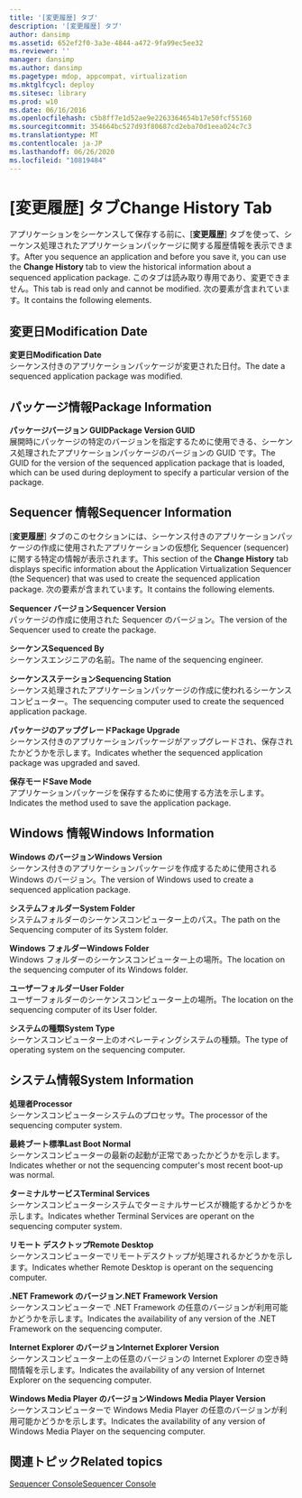 ```yaml
---
title: '[変更履歴] タブ'
description: '[変更履歴] タブ'
author: dansimp
ms.assetid: 652ef2f0-3a3e-4844-a472-9fa99ec5ee32
ms.reviewer: ''
manager: dansimp
ms.author: dansimp
ms.pagetype: mdop, appcompat, virtualization
ms.mktglfcycl: deploy
ms.sitesec: library
ms.prod: w10
ms.date: 06/16/2016
ms.openlocfilehash: c5b8ff7e1d52ae9e2263364654b17e50fcf55160
ms.sourcegitcommit: 354664bc527d93f80687cd2eba70d1eea024c7c3
ms.translationtype: MT
ms.contentlocale: ja-JP
ms.lasthandoff: 06/26/2020
ms.locfileid: "10819484"
---
```

# <span data-ttu-id="a612a-103">[変更履歴] タブ</span><span class="sxs-lookup"><span data-stu-id="a612a-103">Change History Tab</span></span>


<span data-ttu-id="a612a-104">アプリケーションをシーケンスして保存する前に、[**変更履歴**] タブを使って、シーケンス処理されたアプリケーションパッケージに関する履歴情報を表示できます。</span><span class="sxs-lookup"><span data-stu-id="a612a-104">After you sequence an application and before you save it, you can use the **Change History** tab to view the historical information about a sequenced application package.</span></span> <span data-ttu-id="a612a-105">このタブは読み取り専用であり、変更できません。</span><span class="sxs-lookup"><span data-stu-id="a612a-105">This tab is read only and cannot be modified.</span></span> <span data-ttu-id="a612a-106">次の要素が含まれています。</span><span class="sxs-lookup"><span data-stu-id="a612a-106">It contains the following elements.</span></span>

## <span data-ttu-id="a612a-107">変更日</span><span class="sxs-lookup"><span data-stu-id="a612a-107">Modification Date</span></span>


<a href="" id="modification-date"></a>**<span data-ttu-id="a612a-108">変更日</span><span class="sxs-lookup"><span data-stu-id="a612a-108">Modification Date</span></span>**  
<span data-ttu-id="a612a-109">シーケンス付きのアプリケーションパッケージが変更された日付。</span><span class="sxs-lookup"><span data-stu-id="a612a-109">The date a sequenced application package was modified.</span></span>

## <span data-ttu-id="a612a-110">パッケージ情報</span><span class="sxs-lookup"><span data-stu-id="a612a-110">Package Information</span></span>


<a href="" id="package-version-guid"></a>**<span data-ttu-id="a612a-111">パッケージバージョン GUID</span><span class="sxs-lookup"><span data-stu-id="a612a-111">Package Version GUID</span></span>**  
<span data-ttu-id="a612a-112">展開時にパッケージの特定のバージョンを指定するために使用できる、シーケンス処理されたアプリケーションパッケージのバージョンの GUID です。</span><span class="sxs-lookup"><span data-stu-id="a612a-112">The GUID for the version of the sequenced application package that is loaded, which can be used during deployment to specify a particular version of the package.</span></span>

## <span data-ttu-id="a612a-113">Sequencer 情報</span><span class="sxs-lookup"><span data-stu-id="a612a-113">Sequencer Information</span></span>


<span data-ttu-id="a612a-114">[**変更履歴**] タブのこのセクションには、シーケンス付きのアプリケーションパッケージの作成に使用されたアプリケーションの仮想化 Sequencer (sequencer) に関する特定の情報が表示されます。</span><span class="sxs-lookup"><span data-stu-id="a612a-114">This section of the **Change History** tab displays specific information about the Application Virtualization Sequencer (the Sequencer) that was used to create the sequenced application package.</span></span> <span data-ttu-id="a612a-115">次の要素が含まれています。</span><span class="sxs-lookup"><span data-stu-id="a612a-115">It contains the following elements.</span></span>

<a href="" id="sequencer-version"></a>**<span data-ttu-id="a612a-116">Sequencer バージョン</span><span class="sxs-lookup"><span data-stu-id="a612a-116">Sequencer Version</span></span>**  
<span data-ttu-id="a612a-117">パッケージの作成に使用された Sequencer のバージョン。</span><span class="sxs-lookup"><span data-stu-id="a612a-117">The version of the Sequencer used to create the package.</span></span>

<a href="" id="sequenced-by"></a>**<span data-ttu-id="a612a-118">シーケンス</span><span class="sxs-lookup"><span data-stu-id="a612a-118">Sequenced By</span></span>**  
<span data-ttu-id="a612a-119">シーケンスエンジニアの名前。</span><span class="sxs-lookup"><span data-stu-id="a612a-119">The name of the sequencing engineer.</span></span>

<a href="" id="sequencing-station"></a>**<span data-ttu-id="a612a-120">シーケンスステーション</span><span class="sxs-lookup"><span data-stu-id="a612a-120">Sequencing Station</span></span>**  
<span data-ttu-id="a612a-121">シーケンス処理されたアプリケーションパッケージの作成に使われるシーケンスコンピューター。</span><span class="sxs-lookup"><span data-stu-id="a612a-121">The sequencing computer used to create the sequenced application package.</span></span>

<a href="" id="package-upgrade"></a>**<span data-ttu-id="a612a-122">パッケージのアップグレード</span><span class="sxs-lookup"><span data-stu-id="a612a-122">Package Upgrade</span></span>**  
<span data-ttu-id="a612a-123">シーケンス付きのアプリケーションパッケージがアップグレードされ、保存されたかどうかを示します。</span><span class="sxs-lookup"><span data-stu-id="a612a-123">Indicates whether the sequenced application package was upgraded and saved.</span></span>

<a href="" id="save-mode"></a>**<span data-ttu-id="a612a-124">保存モード</span><span class="sxs-lookup"><span data-stu-id="a612a-124">Save Mode</span></span>**  
<span data-ttu-id="a612a-125">アプリケーションパッケージを保存するために使用する方法を示します。</span><span class="sxs-lookup"><span data-stu-id="a612a-125">Indicates the method used to save the application package.</span></span>

## <span data-ttu-id="a612a-126">Windows 情報</span><span class="sxs-lookup"><span data-stu-id="a612a-126">Windows Information</span></span>


<a href="" id="windows-version"></a>**<span data-ttu-id="a612a-127">Windows のバージョン</span><span class="sxs-lookup"><span data-stu-id="a612a-127">Windows Version</span></span>**  
<span data-ttu-id="a612a-128">シーケンス付きのアプリケーションパッケージを作成するために使用される Windows のバージョン。</span><span class="sxs-lookup"><span data-stu-id="a612a-128">The version of Windows used to create a sequenced application package.</span></span>

<a href="" id="system-folder"></a>**<span data-ttu-id="a612a-129">システムフォルダー</span><span class="sxs-lookup"><span data-stu-id="a612a-129">System Folder</span></span>**  
<span data-ttu-id="a612a-130">システムフォルダーのシーケンスコンピューター上のパス。</span><span class="sxs-lookup"><span data-stu-id="a612a-130">The path on the Sequencing computer of its System folder.</span></span>

<a href="" id="windows-folder"></a>**<span data-ttu-id="a612a-131">Windows フォルダー</span><span class="sxs-lookup"><span data-stu-id="a612a-131">Windows Folder</span></span>**  
<span data-ttu-id="a612a-132">Windows フォルダーのシーケンスコンピューター上の場所。</span><span class="sxs-lookup"><span data-stu-id="a612a-132">The location on the sequencing computer of its Windows folder.</span></span>

<a href="" id="user-folder"></a>**<span data-ttu-id="a612a-133">ユーザーフォルダー</span><span class="sxs-lookup"><span data-stu-id="a612a-133">User Folder</span></span>**  
<span data-ttu-id="a612a-134">ユーザーフォルダーのシーケンスコンピューター上の場所。</span><span class="sxs-lookup"><span data-stu-id="a612a-134">The location on the sequencing computer of its User folder.</span></span>

<a href="" id="system-type"></a>**<span data-ttu-id="a612a-135">システムの種類</span><span class="sxs-lookup"><span data-stu-id="a612a-135">System Type</span></span>**  
<span data-ttu-id="a612a-136">シーケンスコンピューター上のオペレーティングシステムの種類。</span><span class="sxs-lookup"><span data-stu-id="a612a-136">The type of operating system on the sequencing computer.</span></span>

## <span data-ttu-id="a612a-137">システム情報</span><span class="sxs-lookup"><span data-stu-id="a612a-137">System Information</span></span>


<a href="" id="processor"></a>**<span data-ttu-id="a612a-138">処理者</span><span class="sxs-lookup"><span data-stu-id="a612a-138">Processor</span></span>**  
<span data-ttu-id="a612a-139">シーケンスコンピューターシステムのプロセッサ。</span><span class="sxs-lookup"><span data-stu-id="a612a-139">The processor of the sequencing computer system.</span></span>

<a href="" id="last-boot-normal"></a>**<span data-ttu-id="a612a-140">最終ブート標準</span><span class="sxs-lookup"><span data-stu-id="a612a-140">Last Boot Normal</span></span>**  
<span data-ttu-id="a612a-141">シーケンスコンピューターの最新の起動が正常であったかどうかを示します。</span><span class="sxs-lookup"><span data-stu-id="a612a-141">Indicates whether or not the sequencing computer's most recent boot-up was normal.</span></span>

<a href="" id="terminal-services"></a>**<span data-ttu-id="a612a-142">ターミナルサービス</span><span class="sxs-lookup"><span data-stu-id="a612a-142">Terminal Services</span></span>**  
<span data-ttu-id="a612a-143">シーケンスコンピューターシステムでターミナルサービスが機能するかどうかを示します。</span><span class="sxs-lookup"><span data-stu-id="a612a-143">Indicates whether Terminal Services are operant on the sequencing computer system.</span></span>

<a href="" id="remote-desktop"></a>**<span data-ttu-id="a612a-144">リモート デスクトップ</span><span class="sxs-lookup"><span data-stu-id="a612a-144">Remote Desktop</span></span>**  
<span data-ttu-id="a612a-145">シーケンスコンピューターでリモートデスクトップが処理されるかどうかを示します。</span><span class="sxs-lookup"><span data-stu-id="a612a-145">Indicates whether Remote Desktop is operant on the sequencing computer.</span></span>

<a href="" id="-net-framework-version"></a>**<span data-ttu-id="a612a-146">.NET Framework のバージョン</span><span class="sxs-lookup"><span data-stu-id="a612a-146">.NET Framework Version</span></span>**  
<span data-ttu-id="a612a-147">シーケンスコンピューターで .NET Framework の任意のバージョンが利用可能かどうかを示します。</span><span class="sxs-lookup"><span data-stu-id="a612a-147">Indicates the availability of any version of the .NET Framework on the sequencing computer.</span></span>

<a href="" id="internet-explorer-version"></a>**<span data-ttu-id="a612a-148">Internet Explorer のバージョン</span><span class="sxs-lookup"><span data-stu-id="a612a-148">Internet Explorer Version</span></span>**  
<span data-ttu-id="a612a-149">シーケンスコンピューター上の任意のバージョンの Internet Explorer の空き時間情報を示します。</span><span class="sxs-lookup"><span data-stu-id="a612a-149">Indicates the availability of any version of Internet Explorer on the sequencing computer.</span></span>

<a href="" id="windows-media-player-version"></a>**<span data-ttu-id="a612a-150">Windows Media Player のバージョン</span><span class="sxs-lookup"><span data-stu-id="a612a-150">Windows Media Player Version</span></span>**  
<span data-ttu-id="a612a-151">シーケンスコンピューターで Windows Media Player の任意のバージョンが利用可能かどうかを示します。</span><span class="sxs-lookup"><span data-stu-id="a612a-151">Indicates the availability of any version of Windows Media Player on the sequencing computer.</span></span>

## <span data-ttu-id="a612a-152">関連トピック</span><span class="sxs-lookup"><span data-stu-id="a612a-152">Related topics</span></span>


[<span data-ttu-id="a612a-153">Sequencer Console</span><span class="sxs-lookup"><span data-stu-id="a612a-153">Sequencer Console</span></span>](sequencer-console.md)

 

 





